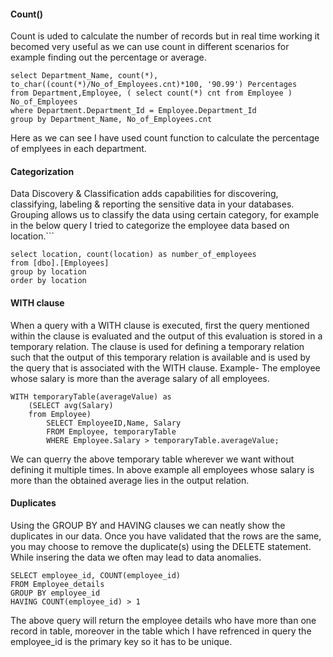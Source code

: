 #### Count()
Count is uded to calculate the number of records but in real time working it becomed very useful as we can use count in different scenarios for example finding out the percentage or average.
```
select Department_Name, count(*),
to_char((count(*)/No_of_Employees.cnt)*100, '90.99') Percentages
from Department,Employee, ( select count(*) cnt from Employee ) No_of_Employees
where Department.Department_Id = Employee.Department_Id
group by Department_Name, No_of_Employees.cnt

```
Here as we can see I have used count function to calculate the percentage of emplyees in each department.

#### Categorization 
Data Discovery & Classification adds capabilities for discovering, classifying, labeling & reporting the sensitive data in your databases. 
Grouping allows us to classify the data using certain category, for example in the below query I tried to categorize the employee data based on location.```
```
select location, count(location) as number_of_employees
from [dbo].[Employees]
group by location
order by location
```

#### WITH clause
When a query with a WITH clause is executed, first the query mentioned within the  clause is evaluated and the output of this evaluation is 
stored in a temporary relation. The clause is used for defining a temporary relation such that the output of this temporary relation is available and is used by the query that is associated with the WITH clause.
Example- The employee whose salary is more than the average salary of all employees. 

```
WITH temporaryTable(averageValue) as
    (SELECT avg(Salary)
    from Employee)
        SELECT EmployeeID,Name, Salary 
        FROM Employee, temporaryTable 
        WHERE Employee.Salary > temporaryTable.averageValue;
```

We can querry the above temporary table wherever we want without defining it multiple times. 
In above example all employees whose salary is more than the obtained average lies in the output relation. 

#### Duplicates

Using the GROUP BY and HAVING clauses we can neatly show the duplicates in our data. 
Once you have validated that the rows are the same, you may choose to remove the duplicate(s) using the DELETE statement.
While insering the data we often may lead to data anomalies. 

```
SELECT employee_id, COUNT(employee_id)
FROM Employee_details
GROUP BY employee_id
HAVING COUNT(employee_id) > 1
```
The above query will return the employee details who have more than one record in table, moreover in the table which I have refrenced 
in query the employee_id is the primary key so it has to be unique. 

